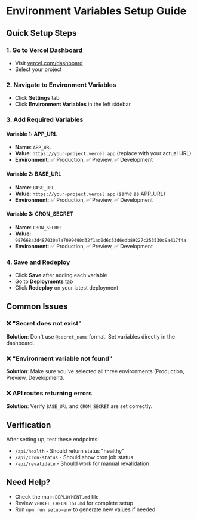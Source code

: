 # Environment Variables Setup Guide

## Quick Setup Steps

### 1. Go to Vercel Dashboard

- Visit [vercel.com/dashboard](https://vercel.com/dashboard)
- Select your project

### 2. Navigate to Environment Variables

- Click **Settings** tab
- Click **Environment Variables** in the left sidebar

### 3. Add Required Variables

#### Variable 1: APP_URL

- **Name**: `APP_URL`
- **Value**: `https://your-project.vercel.app` (replace with your actual URL)
- **Environment**: ✅ Production, ✅ Preview, ✅ Development

#### Variable 2: BASE_URL

- **Name**: `BASE_URL`
- **Value**: `https://your-project.vercel.app` (same as APP_URL)
- **Environment**: ✅ Production, ✅ Preview, ✅ Development

#### Variable 3: CRON_SECRET

- **Name**: `CRON_SECRET`
- **Value**: `987668a3d487030a7a7099490d32f1ad0d6c53d6edb89227c253530c9a417f4a`
- **Environment**: ✅ Production, ✅ Preview, ✅ Development

### 4. Save and Redeploy

- Click **Save** after adding each variable
- Go to **Deployments** tab
- Click **Redeploy** on your latest deployment

## Common Issues

### ❌ "Secret does not exist"

**Solution**: Don't use `@secret_name` format. Set variables directly in the dashboard.

### ❌ "Environment variable not found"

**Solution**: Make sure you've selected all three environments (Production, Preview, Development).

### ❌ API routes returning errors

**Solution**: Verify `BASE_URL` and `CRON_SECRET` are set correctly.

## Verification

After setting up, test these endpoints:

- `/api/health` - Should return status "healthy"
- `/api/cron-status` - Should show cron job status
- `/api/revalidate` - Should work for manual revalidation

## Need Help?

- Check the main `DEPLOYMENT.md` file
- Review `VERCEL_CHECKLIST.md` for complete setup
- Run `npm run setup-env` to generate new values if needed

